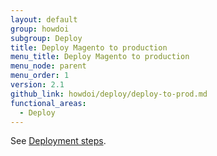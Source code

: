 ```yaml
---
layout: default
group: howdoi
subgroup: Deploy
title: Deploy Magento to production
menu_title: Deploy Magento to production
menu_node: parent
menu_order: 1
version: 2.1
github_link: howdoi/deploy/deploy-to-prod.md
functional_areas:
  - Deploy
---
```


See [Deployment steps]({{page.baseurl}}config-guide/prod/prod_deploy.html).
